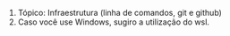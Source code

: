 1. Tópico: Infraestrutura (linha de comandos, git e github)
2. Caso você use Windows, sugiro a utilização do wsl.